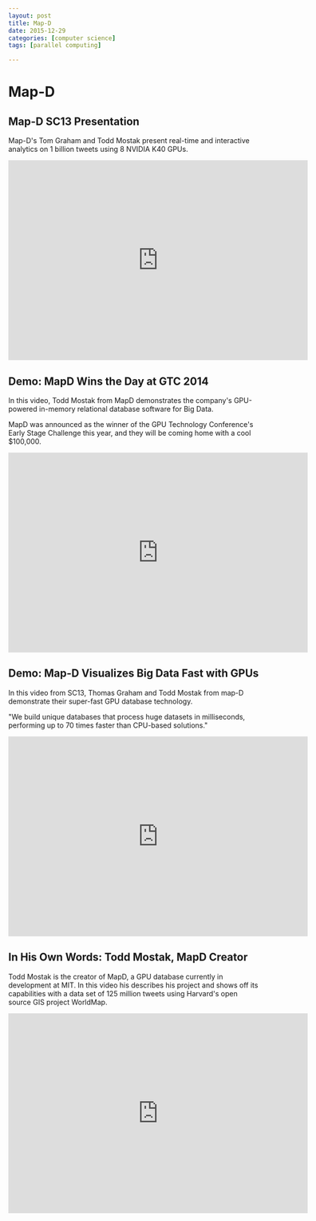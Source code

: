 ```yaml
---
layout: post
title: Map-D
date: 2015-12-29
categories: [computer science]
tags: [parallel computing]

---
```



Map-D
===

## Map-D SC13 Presentation

Map-D's Tom Graham and Todd Mostak present real-time and interactive analytics on 1 billion tweets using 8 NVIDIA K40 GPUs.

<iframe width="600" height="400" src="https://www.youtube.com/embed/sMkSkoGSiTo" frameborder="0" allowfullscreen></iframe>

## Demo: MapD Wins the Day at GTC 2014

In this video, Todd Mostak from MapD demonstrates the company's GPU-powered in-memory relational database software for Big Data.

MapD was announced as the winner of the GPU Technology Conference's Early Stage Challenge this year, and they will be coming home with a cool $100,000.

<iframe width="600" height="400" src="https://www.youtube.com/embed/InRJ7fZ3O48" frameborder="0" allowfullscreen></iframe>


## Demo: Map-D Visualizes Big Data Fast with GPUs

In this video from SC13, Thomas Graham and Todd Mostak from map-D demonstrate their super-fast GPU database technology.

"We build unique databases that process huge datasets in milliseconds, performing up to 70 times faster than CPU-based solutions."

<iframe width="600" height="400" src="https://www.youtube.com/embed/gtE4w50VcTY" frameborder="0" allowfullscreen></iframe>

## In His Own Words: Todd Mostak, MapD Creator

Todd Mostak is the creator of MapD, a GPU database currently in development at MIT. In this video his describes his project and shows off its capabilities with a data set of 125 million tweets using Harvard's open source GIS project WorldMap.

<iframe width="600" height="400" src="https://www.youtube.com/embed/nRoAah1l3PM" frameborder="0" allowfullscreen></iframe>